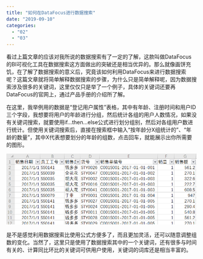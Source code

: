```yaml
---
title: "如何在DataFocus进行数据搜索"
date: "2019-09-10"
categories: 
  - "02"
  - "03"
---
```


看过上篇文章的应该对我所说的数据搜索有了一定的了解，这款叫做DataFocus的BI可视化工具在数据搜索这方面做出的突破还是相当优异的。那么就像画饼充饥，在了解了数据搜索的意义后，究竟该如何利用DataFocus来进行数据搜索呢？这篇文章就将简单解释数据搜索的步骤，为什么只是简单解释呢，因为数据搜索涉及很多的关键词，这里仅仅只是举了一个例子，具体的关键词还要再DataFocus的官网上，通过产品手册的介绍所了解。

在这里，我举例用的数据是“登记用户属性”表格，其中有年龄、注册时间和用户ID三个字段，我想要将用户的年龄进行分组，然后统计各组的用户人数情况，如果没有关键词搜索，就要使用if…then…else公式进行划分组别，然后对各组用户数进行统计。但使用关键词搜索后，直接在搜索框中输入“按年龄分X组统计的”、“年龄的数量”，其中X代表想要划分的年龄的组数，点击回车，就能展示出你所需要的图形。

![](images/word-image-35.png)

是不是感觉利用数据搜索比使用公式方便多了，而且更加灵活，还可以随意调整组数的变化。当然了，这里只是使用了数据搜索其中的一个关键词，还有很多与时间有关的、计算同比环比的关键词可供用户使用，关键词的词库还是相当丰富的。

